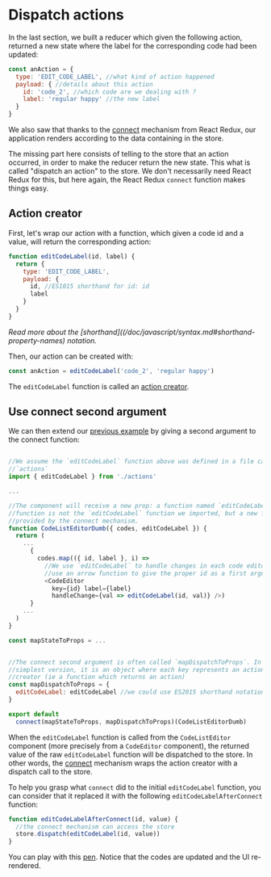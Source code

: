 # Dispatch actions

In the last section, we built a reducer which given the following action, returned a new state where the label for the corresponding code had been updated:

```javascript
const anAction = {
  type: 'EDIT_CODE_LABEL', //what kind of action happened
  payload: { //details about this action
    id: 'code_2', //which code are we dealing with ?
    label: 'regular happy' //the new label
  }
}
```

We also saw that thanks to the [connect](/doc/react-redux/introduction-to-store.html#connect) mechanism from React Redux, our application renders according to the data containing in the store.

The missing part here consists of telling to the store that an action occurred, in order to make the reducer return the new state. This what is called "dispatch an action" to the store. We don't necessarily need React Redux for this, but here again, the React Redux `connect` function makes things easy.

## Action creator

First, let's wrap our action with a function, which given a code id and a value, will return the corresponding action:

```javascript
function editCodeLabel(id, label) {
  return {
    type: 'EDIT_CODE_LABEL',
    payload: {
      id, //ES1015 shorthand for id: id
      label
    }
  }
}
```

*Read more about the [shorthand]((/doc/javascript/syntax.md#shorthand-property-names) notation.*

Then, our action can be created with:

```javascript
const anAction = editCodeLabel('code_2', 'regular happy')
```

The `editCodeLabel` function is called an [action creator](http://redux.js.org/docs/basics/Actions.html#action-creators).

## Use connect second argument

We can then extend our [previous example](/doc/react-redux/introduction-to-store.md) by giving a second argument to the connect function:

```javascript

//We assume the `editCodeLabel` function above was defined in a file called
//`actions`
import { editCodeLabel } from './actions'

...

//The component will receive a new prop: a function named `editCodeLabel`. This
//function is not the `editCodeLabel` function we imported, but a new function
//provided by the connect mechanism.
function CodeListEditorDumb({ codes, editCodeLabel }) {
  return (
    ...
      {
        codes.map(({ id, label }, i) => 
          //We use `editCodeLabel` to handle changes in each code editor, (we
          //use an arrow function to give the proper id as a first argument)
          <CodeEditor 
            key={id} label={label}
            handleChange={val => editCodeLabel(id, val)} />)    
      }
    ...
  )
}

const mapStateToProps = ...


//The connect second argument is often called `mapDispatchToProps`. In its
//simplest version, it is an object where each key represents an action
//creator (ie a function which returns an action)
const mapDispatchToProps = {
  editCodeLabel: editCodeLabel //we could use ES2015 shorthand notation
}

export default 
  connect(mapStateToProps, mapDispatchToProps)(CodeListEditorDumb)
```

When the `editCodeLabel` function is called from the `CodeListEditor` component (more precisely from a `CodeEditor` component), the returned value of the raw `editCodeLabel` function will be dispatched to the store. In other words, the [connect](https://github.com/reactjs/react-redux/blob/master/docs/api.md#connectmapstatetoprops-mapdispatchtoprops-mergeprops-options) mechanism wraps the action creator with a dispatch call to the store.

To help you grasp what `connect` did to the initial `editCodeLabel` function, you can consider that it replaced it with the following `editCodeLabelAfterConnect` function:

```javascript 
function editCodeLabelAfterConnect(id, value) {
  //the connect mechanism can access the store
  store.dispatch(editCodeLabel(id, value))
} 
```

You can play with this [pen](http://codepen.io/BoogalooJB/pen/ZLrYev). Notice that the codes are updated and the UI re-rendered.


<!-- Add script to embed codepens -->
<script async src="https://production-assets.codepen.io/assets/embed/ei.js"></script>
<p
  data-height="700"
  data-theme-id="dark"
  data-slug-hash="ZLrYev"
  data-default-tab="js,result"
  data-user="BoogalooJB"
  data-embed-version="2"
  data-pen-title="React and Redux within Pogues"
  class="codepen" />
